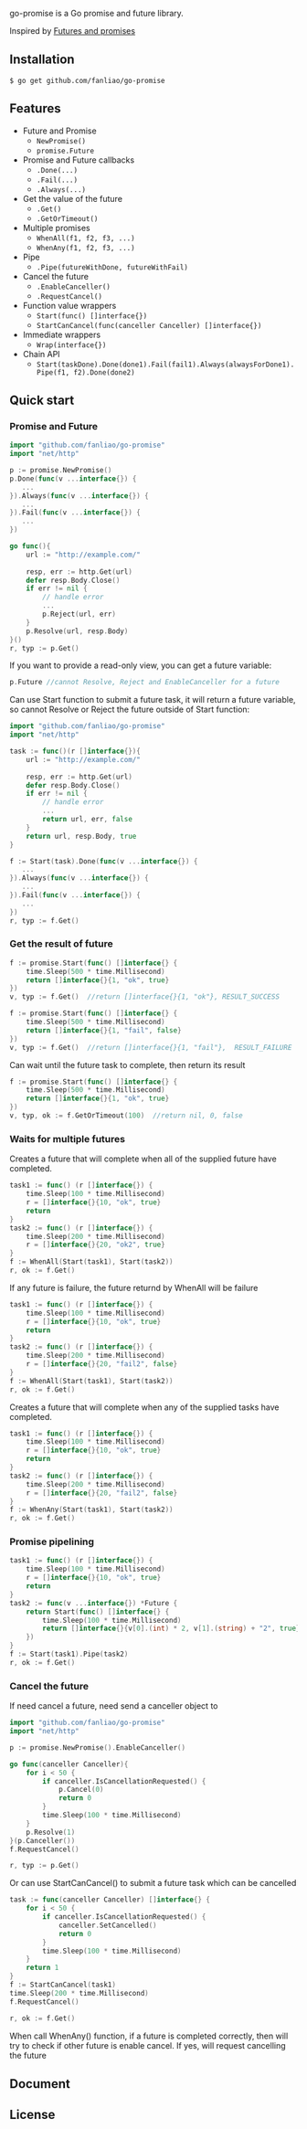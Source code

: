 [home]: github.com/fanliao/go-promise

go-promise is a Go promise and future library.

Inspired by [Futures and promises]()

## Installation

    $ go get github.com/fanliao/go-promise

## Features

* Future and Promise
  * ```NewPromise()```
  * ```promise.Future```
* Promise and Future callbacks
  * ```.Done(...)```
  * ```.Fail(...)```
  * ```.Always(...)```
* Get the value of the future
  * ```.Get() ```
  * ```.GetOrTimeout()```
* Multiple promises
  * ```WhenAll(f1, f2, f3, ...)```
  * ```WhenAny(f1, f2, f3, ...)```
* Pipe
  * ```.Pipe(futureWithDone, futureWithFail)```
* Cancel the future
  * ```.EnableCanceller()```
  * ```.RequestCancel()```
* Function value wrappers
  * ```Start(func() []interface{})```
  * ```StartCanCancel(func(canceller Canceller) []interface{})```
* Immediate wrappers
  * ```Wrap(interface{})```
* Chain API
  * ```Start(taskDone).Done(done1).Fail(fail1).Always(alwaysForDone1).Pipe(f1, f2).Done(done2)```

	
## Quick start

### Promise and Future 

```go
import "github.com/fanliao/go-promise"
import "net/http"

p := promise.NewPromise()
p.Done(func(v ...interface{}) {
   ...
}).Always(func(v ...interface{}) {
   ...
}).Fail(func(v ...interface{}) {
   ...
})

go func(){
	url := "http://example.com/"
	
	resp, err := http.Get(url)
	defer resp.Body.Close()
	if err != nil {
		// handle error
		...
		p.Reject(url, err)
	}
	p.Resolve(url, resp.Body)
}()
r, typ := p.Get()
```

If you want to provide a read-only view, you can get a future variable:

```go
p.Future //cannot Resolve, Reject and EnableCanceller for a future
```

Can use Start function to submit a future task, it will return a future variable, so cannot Resolve or Reject the future outside of Start function:

```go
import "github.com/fanliao/go-promise"
import "net/http"

task := func()(r []interface{}){
	url := "http://example.com/"
	
	resp, err := http.Get(url)
	defer resp.Body.Close()
	if err != nil {
		// handle error
		...
		return url, err, false
	}
	return url, resp.Body, true
}

f := Start(task).Done(func(v ...interface{}) {
   ...
}).Always(func(v ...interface{}) {
   ...
}).Fail(func(v ...interface{}) {
   ...
})
r, typ := f.Get()
```

### Get the result of future

```go
f := promise.Start(func() []interface{} {
	time.Sleep(500 * time.Millisecond)
	return []interface{}{1, "ok", true}  
})
v, typ := f.Get()  //return []interface{}{1, "ok"}, RESULT_SUCCESS

f := promise.Start(func() []interface{} {
	time.Sleep(500 * time.Millisecond)
	return []interface{}{1, "fail", false}  
})
v, typ := f.Get()  //return []interface{}{1, "fail"},  RESULT_FAILURE
```

Can wait until the future task to complete, then return its result

```go
f := promise.Start(func() []interface{} {
	time.Sleep(500 * time.Millisecond)
	return []interface{}{1, "ok", true}  
})
v, typ, ok := f.GetOrTimeout(100)  //return nil, 0, false
```

### Waits for multiple futures

Creates a future that will complete when all of the supplied future have completed.
```go
task1 := func() (r []interface{}) {
	time.Sleep(100 * time.Millisecond)
	r = []interface{}{10, "ok", true}
	return
}
task2 := func() (r []interface{}) {
	time.Sleep(200 * time.Millisecond)
	r = []interface{}{20, "ok2", true}
}
f := WhenAll(Start(task1), Start(task2))
r, ok := f.Get()
```

If any future is failure, the future returnd by WhenAll will be failure
```go
task1 := func() (r []interface{}) {
	time.Sleep(100 * time.Millisecond)
	r = []interface{}{10, "ok", true}
	return
}
task2 := func() (r []interface{}) {
	time.Sleep(200 * time.Millisecond)
	r = []interface{}{20, "fail2", false}
}
f := WhenAll(Start(task1), Start(task2))
r, ok := f.Get()
```

Creates a future that will complete when any of the supplied tasks have completed.
```go
task1 := func() (r []interface{}) {
	time.Sleep(100 * time.Millisecond)
	r = []interface{}{10, "ok", true}
	return
}
task2 := func() (r []interface{}) {
	time.Sleep(200 * time.Millisecond)
	r = []interface{}{20, "fail2", false}
}
f := WhenAny(Start(task1), Start(task2))
r, ok := f.Get()
```

### Promise pipelining

```go
task1 := func() (r []interface{}) {
	time.Sleep(100 * time.Millisecond)
	r = []interface{}{10, "ok", true}
	return
}
task2 := func(v ...interface{}) *Future {
	return Start(func() []interface{} {
		time.Sleep(100 * time.Millisecond)
		return []interface{}{v[0].(int) * 2, v[1].(string) + "2", true}
	})
}
f := Start(task1).Pipe(task2)
r, ok := f.Get()
```

### Cancel the future

If need cancel a future, need send a canceller object to 
```go
import "github.com/fanliao/go-promise"
import "net/http"

p := promise.NewPromise().EnableCanceller()

go func(canceller Canceller){
	for i < 50 {
		if canceller.IsCancellationRequested() {
			p.Cancel(0)
			return 0
		}
		time.Sleep(100 * time.Millisecond)
	}
	p.Resolve(1)
}(p.Canceller())
f.RequestCancel()

r, typ := p.Get()
```

Or can use StartCanCancel() to submit a future task which can be cancelled
```go
task := func(canceller Canceller) []interface{} {
	for i < 50 {
		if canceller.IsCancellationRequested() {
			canceller.SetCancelled()
			return 0
		}
		time.Sleep(100 * time.Millisecond)
	}
	return 1
}
f := StartCanCancel(task1)
time.Sleep(200 * time.Millisecond)
f.RequestCancel()

r, ok := f.Get()
```

When call WhenAny() function, if a future is completed correctly, then will try to check if other future is enable cancel. If yes, will request cancelling the future


## Document



## License

